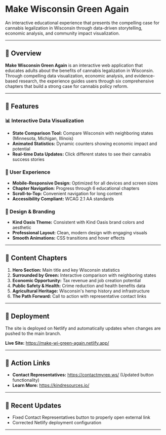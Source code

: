 # Make Wisconsin Green Again

An interactive educational experience that presents the compelling case for cannabis legalization in Wisconsin through data-driven storytelling, economic analysis, and community impact visualization.

---

## 🌟 Overview

**Make Wisconsin Green Again** is an interactive web application that educates adults about the benefits of cannabis legalization in Wisconsin. Through compelling data visualization, economic analysis, and evidence-based research, the experience guides users through six comprehensive chapters that build a strong case for cannabis policy reform.

---

## 🎯 Features

### 📊 Interactive Data Visualization

- **State Comparison Tool:** Compare Wisconsin with neighboring states (Minnesota, Michigan, Illinois)
- **Animated Statistics:** Dynamic counters showing economic impact and potential
- **Real-time Data Updates:** Click different states to see their cannabis success stories

### 📱 User Experience

- **Mobile-Responsive Design:** Optimized for all devices and screen sizes
- **Chapter Navigation:** Progress through 6 educational chapters
- **Scroll-to-Top:** Convenient navigation for long content
- **Accessibility Compliant:** WCAG 2.1 AA standards

### 🎨 Design & Branding

- **Kind Oasis Theme:** Consistent with Kind Oasis brand colors and aesthetic
- **Professional Layout:** Clean, modern design with engaging visuals
- **Smooth Animations:** CSS transitions and hover effects

---

## 📖 Content Chapters

1. **Hero Section:** Main title and key Wisconsin statistics
2. **Surrounded by Green:** Interactive comparison with neighboring states
3. **Economic Opportunity:** Tax revenue and job creation potential
4. **Public Safety & Health:** Crime reduction and health benefits data
5. **Agricultural Heritage:** Wisconsin's hemp history and infrastructure
6. **The Path Forward:** Call to action with representative contact links

---

## 🚀 Deployment

The site is deployed on Netlify and automatically updates when changes are pushed to the main branch.

**Live Site:** https://make-wi-green-again.netlify.app/

---

## 🔗 Action Links

- **Contact Representatives:** https://contactmyrep.ws/ (Updated button functionality)
- **Learn More:** https://kindresources.io/

---

## 📝 Recent Updates

- Fixed Contact Representatives button to properly open external link
- Corrected Netlify deployment configuration

---
